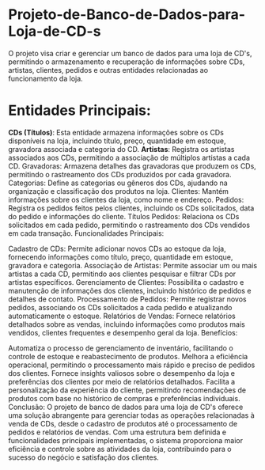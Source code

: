 # Projeto-de-Banco-de-Dados-para-Loja-de-CD-s
O projeto visa criar e gerenciar um banco de dados para uma loja de CD's, permitindo o armazenamento e recuperação de informações sobre CDs, artistas, clientes, pedidos e outras entidades relacionadas ao funcionamento da loja.

# Entidades Principais:

**CDs (Títulos)**: Esta entidade armazena informações sobre os CDs disponíveis na loja, incluindo título, preço, quantidade em estoque, gravadora associada e categoria do CD.
**Artistas**: Registra os artistas associados aos CDs, permitindo a associação de múltiplos artistas a cada CD.
Gravadoras: Armazena detalhes das gravadoras que produzem os CDs, permitindo o rastreamento dos CDs produzidos por cada gravadora.
Categorias: Define as categorias ou gêneros dos CDs, ajudando na organização e classificação dos produtos na loja.
Clientes: Mantém informações sobre os clientes da loja, como nome e endereço.
Pedidos: Registra os pedidos feitos pelos clientes, incluindo os CDs solicitados, data do pedido e informações do cliente.
Títulos Pedidos: Relaciona os CDs solicitados em cada pedido, permitindo o rastreamento dos CDs vendidos em cada transação.
Funcionalidades Principais:

Cadastro de CDs: Permite adicionar novos CDs ao estoque da loja, fornecendo informações como título, preço, quantidade em estoque, gravadora e categoria.
Associação de Artistas: Permite associar um ou mais artistas a cada CD, permitindo aos clientes pesquisar e filtrar CDs por artistas específicos.
Gerenciamento de Clientes: Possibilita o cadastro e manutenção de informações dos clientes, incluindo histórico de pedidos e detalhes de contato.
Processamento de Pedidos: Permite registrar novos pedidos, associando os CDs solicitados a cada pedido e atualizando automaticamente o estoque.
Relatórios de Vendas: Fornece relatórios detalhados sobre as vendas, incluindo informações como produtos mais vendidos, clientes frequentes e desempenho geral da loja.
Benefícios:

Automatiza o processo de gerenciamento de inventário, facilitando o controle de estoque e reabastecimento de produtos.
Melhora a eficiência operacional, permitindo o processamento mais rápido e preciso de pedidos dos clientes.
Fornece insights valiosos sobre o desempenho da loja e preferências dos clientes por meio de relatórios detalhados.
Facilita a personalização da experiência do cliente, permitindo recomendações de produtos com base no histórico de compras e preferências individuais.
Conclusão:
O projeto de banco de dados para uma loja de CD's oferece uma solução abrangente para gerenciar todas as operações relacionadas à venda de CDs, desde o cadastro de produtos até o processamento de pedidos e relatórios de vendas. Com uma estrutura bem definida e funcionalidades principais implementadas, o sistema proporciona maior eficiência e controle sobre as atividades da loja, contribuindo para o sucesso do negócio e satisfação dos clientes.
